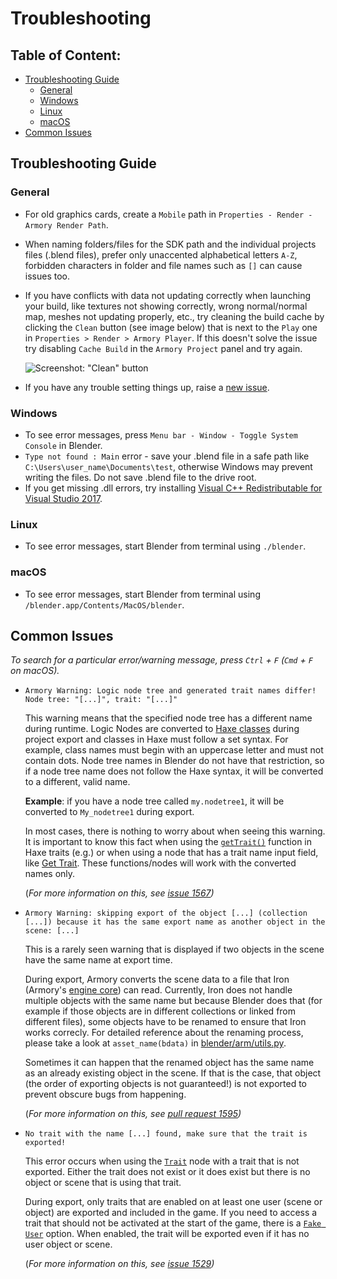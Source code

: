 # Troubleshooting

## Table of Content:
- [Troubleshooting Guide](#troubleshooting-guide)
  - [General](#general)
  - [Windows](#windows)
  - [Linux](#linux)
  - [macOS](#macos)
- [Common Issues](#common-issues)

## Troubleshooting Guide

### General

- For old graphics cards, create a `Mobile` path in `Properties - Render - Armory Render Path`.
- When naming folders/files for the SDK path and the individual projects files (.blend files), prefer only unaccented alphabetical letters `A-Z`, forbidden characters in folder and file names such as `[]` can cause issues too.
- If you have conflicts with data not updating correctly when launching your build, like textures not showing correctly, wrong normal/normal map, meshes not updating properly, etc., try cleaning the build cache by clicking the `Clean` button (see image below) that is next to the `Play` one in `Properties > Render > Armory Player`. If this doesn't solve the issue try disabling `Cache Build` in the `Armory Project` panel and try again.

  ![Screenshot: "Clean" button](https://raw.githubusercontent.com/armory3d/armory_wiki_images/master/getting_started/troubleshooting/button_clean_build.jpg)
- If you have any trouble setting things up, raise a [new issue](https://github.com/armory3d/armory/issues).  

### Windows

- To see error messages, press `Menu bar - Window - Toggle System Console` in Blender.
- `Type not found : Main` error - save your .blend file in a safe path like `C:\Users\user_name\Documents\test`, otherwise Windows may prevent writing the files. Do not save .blend file to the drive root.
- If you get missing .dll errors, try installing [Visual C++ Redistributable for Visual Studio 2017](https://go.microsoft.com/fwlink/?LinkId=746572).

### Linux

- To see error messages, start Blender from terminal using `./blender`.

### macOS

- To see error messages, start Blender from terminal using `/blender.app/Contents/MacOS/blender`.

## Common Issues

_To search for a particular error/warning message, press `Ctrl` + `F` (`Cmd` + `F` on macOS)._
- ```Armory Warning: Logic node tree and generated trait names differ! Node tree: "[...]", trait: "[...]"``` <a name="warning-trait-names-differ"></a>
  
  This warning means that the specified node tree has a different name during runtime. Logic Nodes are converted to [Haxe classes](https://haxe.org/manual/types-class-instance.html) during project export and classes in Haxe must follow a set syntax. For example, class names must begin with an uppercase letter and must not contain dots. Node tree names in Blender do not have that restriction, so if a node tree name does not follow the Haxe syntax, it will be converted to a different, valid name.

  **Example**: if you have a node tree called `my.nodetree1`, it will be converted to `My_nodetree1` during export.

  In most cases, there is nothing to worry about when seeing this warning. It is important to know this fact when using the [`getTrait()`](https://armory3d.org/api/iron/Scene.html#getTrait) function in Haxe traits (e.g.) or when using a node that has a trait name input field, like [Get Trait](https://github.com/armory3d/armory/wiki/reference#get-trait). These functions/nodes will work with the converted names only.

  (_For more information on this, see [issue 1567](https://github.com/armory3d/armory/issues/1567))_

- ```Armory Warning: skipping export of the object [...] (collection [...]) because it has the same export name as another object in the scene: [...]```<a name="warning-skipping-export-of-object"></a>

  This is a rarely seen warning that is displayed if two objects in the scene have the same name at export time.

  During export, Armory converts the scene data to a file that Iron (Armory's [engine core](https://github.com/armory3d/armory/wiki/architecture#iron)) can read. Currently, Iron does not handle multiple objects with the same name but because Blender does that (for example if those objects are in different collections or linked from different files), some objects have to be renamed to ensure that Iron works correcly. For detailed reference about the renaming process, please take a look at `asset_name(bdata)` in [blender/arm/utils.py](https://github.com/armory3d/armory/blob/master/blender/arm/utils.py).

  Sometimes it can happen that the renamed object has the same name as an already existing object in the scene. If that is the case, that object (the order of exporting objects is not guaranteed!) is not exported to prevent obscure bugs from happening.

  (_For more information on this, see [pull request 1595](https://github.com/armory3d/armory/pull/1595))_

- ```No trait with the name [...] found, make sure that the trait is exported!```<a name="trait-not-exported"></a>

  This error occurs when using the [`Trait`](https://github.com/armory3d/armory/wiki/reference#trait) node with a trait that is not exported. Either the trait does not exist or it does exist but there is no object or scene that is using that trait.

  During export, only traits that are enabled on at least one user (scene or object) are exported and included in the game. If you need to access a trait that should not be activated at the start of the game, there is a [`Fake User`]() option. When enabled, the trait will be exported even if it has no user object or scene.

  (_For more information on this, see [issue 1529](https://github.com/armory3d/armory/issues/1529))_